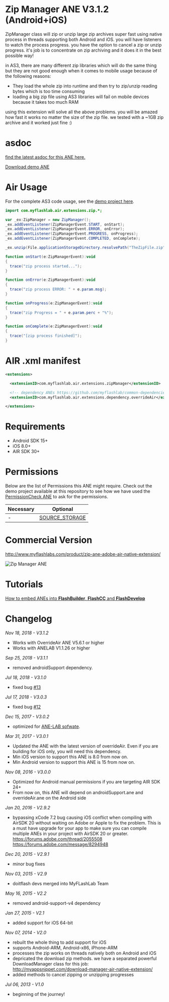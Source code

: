 # Zip Manager ANE V3.1.2 (Android+iOS)
ZipManager class will zip or unzip large zip archives super fast using native process in threads supporting both Android and iOS. you will have listeners to watch the process progress. you have the option to cancel a zip or unzip progress. it's job is to concentrate on zip archiving and it does it in the best possible way!

in AS3, there are many different zip libraries which will do the same thing but they are not good enough when it comes to mobile usage because of the following reasons:

* They load the whole zip into runtime and then try to zip/unzip reading bytes which is too time consuming
* loading a big zip file using AS3 libraries will fail on mobile devices because it takes too much RAM

using this extension will solve all the above problems. you will be amazed how fast it works no matter the size of the zip file. we tested with a ~1GB zip archive and it worked just fine :) 

# asdoc
[find the latest asdoc for this ANE here.](http://myflashlab.github.io/asdoc/com/myflashlab/air/extensions/zip/package-detail.html)

[Download demo ANE](https://github.com/myflashlab/zipManager-ANE/tree/master/AIR/lib)

# Air Usage
For the complete AS3 code usage, see the [demo project here](https://github.com/myflashlab/zipManager-ANE/blob/master/AIR/src/Main.as).

```actionscript
import com.myflashlab.air.extensions.zip.*;

var _ex:ZipManager = new ZipManager();
_ex.addEventListener(ZipManagerEvent.START, onStart);
_ex.addEventListener(ZipManagerEvent.ERROR, onError);
_ex.addEventListener(ZipManagerEvent.PROGRESS, onProgress);
_ex.addEventListener(ZipManagerEvent.COMPLETED, onComplete);

_ex.unzip(File.applicationStorageDirectory.resolvePath("TheZipFile.zip"), File.applicationStorageDirectory.resolvePath("unzipLocation"));

function onStart(e:ZipManagerEvent):void
{
  trace("zip process started...");
}

function onError(e:ZipManagerEvent):void
{
  trace("zip process ERROR: " + e.param.msg);
}

function onProgress(e:ZipManagerEvent):void
{
  trace("zip Progress = " + e.param.perc + "%");
}

function onComplete(e:ZipManagerEvent):void
{
  trace("[zip process finished]");
}
```

# AIR .xml manifest
```xml
<extensions>

  <extensionID>com.myflashlab.air.extensions.zipManager</extensionID>

  <!-- dependency ANEs https://github.com/myflashlab/common-dependencies-ANE -->
  <extensionID>com.myflashlab.air.extensions.dependency.overrideAir</extensionID>

</extensions>
```

# Requirements
* Android SDK 15+
* iOS 8.0+
* AIR SDK 30+

# Permissions
Below are the list of Permissions this ANE might require. Check out the demo project available at this repository to see how we have used the [PermissionCheck ANE](http://www.myflashlabs.com/product/native-access-permission-check-settings-menu-air-native-extension/) to ask for the permissions.

Necessary | Optional
--------------------------- | ---------------------------
- | [SOURCE_STORAGE](https://myflashlab.github.io/asdoc/com/myflashlab/air/extensions/nativePermissions/PermissionCheck.html#SOURCE_STORAGE)  

# Commercial Version
http://www.myflashlabs.com/product/zip-ane-adobe-air-native-extension/

![Zip Manager ANE](https://www.myflashlabs.com/wp-content/uploads/2015/11/product_adobe-air-ane-extension-zip-manager-595x738.jpg)

# Tutorials
[How to embed ANEs into **FlashBuilder**, **FlashCC** and **FlashDevelop**](https://www.youtube.com/watch?v=Oubsb_3F3ec&list=PL_mmSjScdnxnSDTMYb1iDX4LemhIJrt1O)  


# Changelog
*Nov 18, 2018 - V3.1.2*
* Works with OverrideAir ANE V5.6.1 or higher
* Works with ANELAB V1.1.26 or higher

*Sep 25, 2018 - V3.1.1*
* removed androidSupport dependency.

*Jul 18, 2018 - V3.1.0*
* fixed bug [#13](https://github.com/myflashlab/zipManager-ANE/issues/13)

*Jul 17, 2018 - V3.0.3*
* fixed bug [#12](https://github.com/myflashlab/zipManager-ANE/issues/12)

*Dec 15, 2017 - V3.0.2*
* optimized for [ANE-LAB sofwate](https://github.com/myflashlab/ANE-LAB).

*Mar 31, 2017 - V3.0.1*
* Updated the ANE with the latest version of overrideAir. Even if you are building for iOS only, you will need this dependency.
* Min iOS version to support this ANE is 8.0 from now on.
* Min Android version to support this ANE is 15 from now on.

*Nov 08, 2016 - V3.0.0*
* Optimized for Android manual permissions if you are targeting AIR SDK 24+
* From now on, this ANE will depend on androidSupport.ane and overrideAir.ane on the Android side


*Jan 20, 2016 - V2.9.2*
* bypassing xCode 7.2 bug causing iOS conflict when compiling with AirSDK 20 without waiting on Adobe or Apple to fix the problem. This is a must have upgrade for your app to make sure you can compile multiple ANEs in your project with AirSDK 20 or greater. https://forums.adobe.com/thread/2055508 https://forums.adobe.com/message/8294948


*Dec 20, 2015 - V2.9.1*
* minor bug fixes


*Nov 03, 2015 - V2.9*
* doitflash devs merged into MyFLashLab Team


*May 16, 2015 - V2.2*
* removed android-support-v4 dependency


*Jan 27, 2015 - V2.1*
* added support for iOS 64-bit


*Nov 07, 2014 - V2.0*
* rebuilt the whole thing to add support for iOS
* supports Android-ARM, Android-x86, iPhone-ARM
* processes the zip works on threads natively both on Android and iOS
* depricated the download zip methods. we have a separated powerful DownloadManager class for this job: http://myappsnippet.com/download-manager-air-native-extension/
* added methods to cancel zipping or unzipping progresses


*Jul 06, 2013 - V1.0*
* beginning of the journey!